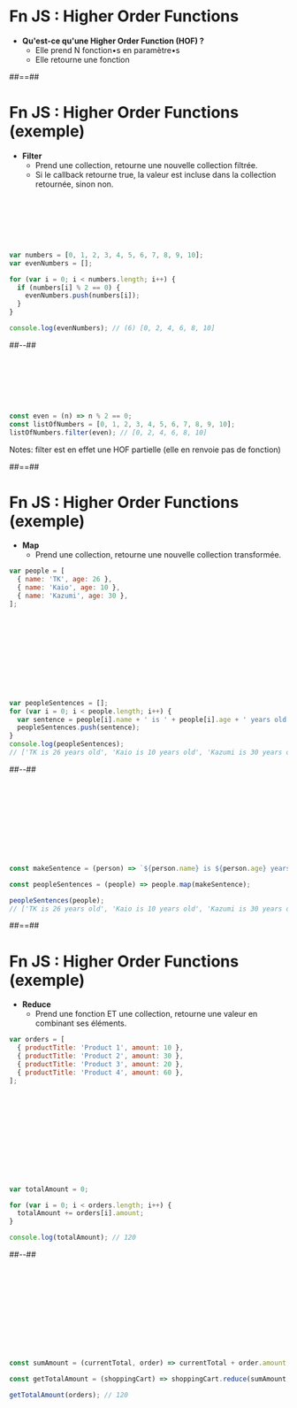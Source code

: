 <!-- .slide:-->

# Fn JS : Higher Order Functions

- **Qu'est-ce qu'une Higher Order Function (HOF) ?**
  - Elle prend N fonction•s en paramètre•s
  - Elle retourne une fonction

##==##

<!-- .slide: class="two-column" -->

# Fn JS : Higher Order Functions (exemple)

- **Filter**
  - Prend une collection, retourne une nouvelle collection filtrée.
  - Si le callback retourne true, la valeur est incluse dans la collection retournée, sinon non.

<!-- .slide: class="with-code" -->

<br />
<br />
<br />
<br />
<br />

```javascript
var numbers = [0, 1, 2, 3, 4, 5, 6, 7, 8, 9, 10];
var evenNumbers = [];

for (var i = 0; i < numbers.length; i++) {
  if (numbers[i] % 2 == 0) {
    evenNumbers.push(numbers[i]);
  }
}

console.log(evenNumbers); // (6) [0, 2, 4, 6, 8, 10]
```

##--##

<!-- .slide: class="with-code" -->

<br />
<br />
<br />
<br />
<br />

```javascript
const even = (n) => n % 2 == 0;
const listOfNumbers = [0, 1, 2, 3, 4, 5, 6, 7, 8, 9, 10];
listOfNumbers.filter(even); // [0, 2, 4, 6, 8, 10]
```

Notes:
filter est en effet une HOF partielle (elle en renvoie pas de fonction)

##==##

<!-- .slide: class="two-column with-code" -->

# Fn JS : Higher Order Functions (exemple)

- **Map**
  - Prend une collection, retourne une nouvelle collection transformée.

```javascript
var people = [
  { name: 'TK', age: 26 },
  { name: 'Kaio', age: 10 },
  { name: 'Kazumi', age: 30 },
];
```

<!-- .slide: class="with-code" -->

<br />
<br />
<br />
<br />
<br />
<br />
<br />
<br />

```javascript
var peopleSentences = [];
for (var i = 0; i < people.length; i++) {
  var sentence = people[i].name + ' is ' + people[i].age + ' years old';
  peopleSentences.push(sentence);
}
console.log(peopleSentences);
// ['TK is 26 years old', 'Kaio is 10 years old', 'Kazumi is 30 years old']
```

##--##

<!-- .slide: class="with-code" -->

<br />
<br />
<br />
<br />
<br />
<br />
<br />
<br />

```javascript
const makeSentence = (person) => `${person.name} is ${person.age} years old`;

const peopleSentences = (people) => people.map(makeSentence);

peopleSentences(people);
// ['TK is 26 years old', 'Kaio is 10 years old', 'Kazumi is 30 years old']
```

##==##

<!-- .slide: class="two-column with-code" -->

# Fn JS : Higher Order Functions (exemple)

- **Reduce**
  - Prend une fonction ET une collection, retourne une valeur en combinant ses éléments.

```javascript
var orders = [
  { productTitle: 'Product 1', amount: 10 },
  { productTitle: 'Product 2', amount: 30 },
  { productTitle: 'Product 3', amount: 20 },
  { productTitle: 'Product 4', amount: 60 },
];
```

<!-- .slide: class="with-code" -->

<br />
<br />
<br />
<br />
<br />
<br />
<br />
<br />
<br />

```javascript
var totalAmount = 0;

for (var i = 0; i < orders.length; i++) {
  totalAmount += orders[i].amount;
}

console.log(totalAmount); // 120
```

##--##

<!-- .slide: class="with-code" -->

<br />
<br />
<br />
<br />
<br />
<br />
<br />
<br />
<br />

```javascript
const sumAmount = (currentTotal, order) => currentTotal + order.amount;

const getTotalAmount = (shoppingCart) => shoppingCart.reduce(sumAmount, 0);

getTotalAmount(orders); // 120
```
